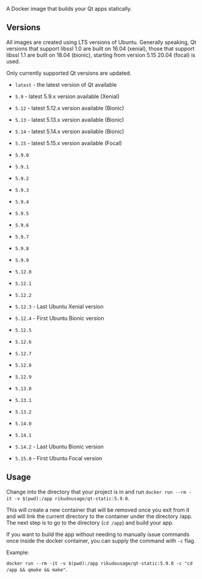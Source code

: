 A Docker image that builds your Qt apps statically.

## Versions

All images are created using LTS versions of Ubuntu.
Generally speaking, Qt versions that support libssl 1.0
are built on 16.04 (xenial), those that support libssl 1.1
are built on 18.04 (bionic), starting from version 5.15 20.04 (focal) is used.

Only currently supported Qt versions are updated.

- `latest` - the latest version of Qt available

- `5.9` - latest 5.9.x version available (Xenial)
- `5.12` - latest 5.12.x version available (Bionic)
- `5.13` - latest 5.13.x version available (Bionic)
- `5.14` - latest 5.14.x version available (Bionic)
- `5.15` - latest 5.15.x version available (Focal)

- `5.9.0` 
- `5.9.1` 
- `5.9.2` 
- `5.9.3` 
- `5.9.4` 
- `5.9.5` 
- `5.9.6` 
- `5.9.7`
- `5.9.8`
- `5.9.9`
- `5.12.0`
- `5.12.1`
- `5.12.2`
- `5.12.3` - Last Ubuntu Xenial version
- `5.12.4` - First Ubuntu Bionic version
- `5.12.5`
- `5.12.6`
- `5.12.7`
- `5.12.8`
- `5.12.9`
- `5.13.0`
- `5.13.1`
- `5.13.2`
- `5.14.0`
- `5.14.1`
- `5.14.2` - Last Ubuntu Bionic version
- `5.15.0` - First Ubuntu Focal version

## Usage

Change into the directory that your project is in and run
`docker run --rm -it -v $(pwd):/app rikudousage/qt-static:5.9.0`.

This will create a new container that will be removed once you
exit from it and will link the current directory to the container
under the directory /app. The next step is to go to the directory
(`cd /app`) and build your app.

If you want to build the app without needing to manually issue
commands once inside the docker container, you can supply the 
command with `-c` flag.

Example:

`docker run --rm -it -v $(pwd):/app rikudousage/qt-static:5.9.0 -c
"cd /app && qmake && make"`.


